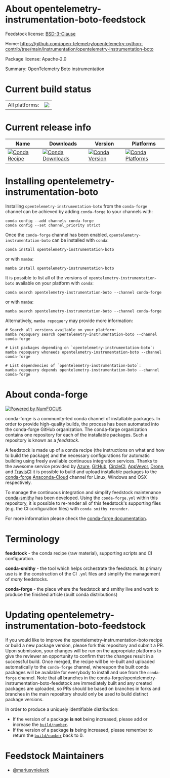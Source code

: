 About opentelemetry-instrumentation-boto-feedstock
==================================================

Feedstock license: [BSD-3-Clause](https://github.com/conda-forge/opentelemetry-instrumentation-boto-feedstock/blob/main/LICENSE.txt)

Home: https://github.com/open-telemetry/opentelemetry-python-contrib/tree/main/instrumentation/opentelemetry-instrumentation-boto

Package license: Apache-2.0

Summary: OpenTelemetry Boto instrumentation

Current build status
====================


<table><tr><td>All platforms:</td>
    <td>
      <a href="https://dev.azure.com/conda-forge/feedstock-builds/_build/latest?definitionId=13855&branchName=main">
        <img src="https://dev.azure.com/conda-forge/feedstock-builds/_apis/build/status/opentelemetry-instrumentation-boto-feedstock?branchName=main">
      </a>
    </td>
  </tr>
</table>

Current release info
====================

| Name | Downloads | Version | Platforms |
| --- | --- | --- | --- |
| [![Conda Recipe](https://img.shields.io/badge/recipe-opentelemetry--instrumentation--boto-green.svg)](https://anaconda.org/conda-forge/opentelemetry-instrumentation-boto) | [![Conda Downloads](https://img.shields.io/conda/dn/conda-forge/opentelemetry-instrumentation-boto.svg)](https://anaconda.org/conda-forge/opentelemetry-instrumentation-boto) | [![Conda Version](https://img.shields.io/conda/vn/conda-forge/opentelemetry-instrumentation-boto.svg)](https://anaconda.org/conda-forge/opentelemetry-instrumentation-boto) | [![Conda Platforms](https://img.shields.io/conda/pn/conda-forge/opentelemetry-instrumentation-boto.svg)](https://anaconda.org/conda-forge/opentelemetry-instrumentation-boto) |

Installing opentelemetry-instrumentation-boto
=============================================

Installing `opentelemetry-instrumentation-boto` from the `conda-forge` channel can be achieved by adding `conda-forge` to your channels with:

```
conda config --add channels conda-forge
conda config --set channel_priority strict
```

Once the `conda-forge` channel has been enabled, `opentelemetry-instrumentation-boto` can be installed with `conda`:

```
conda install opentelemetry-instrumentation-boto
```

or with `mamba`:

```
mamba install opentelemetry-instrumentation-boto
```

It is possible to list all of the versions of `opentelemetry-instrumentation-boto` available on your platform with `conda`:

```
conda search opentelemetry-instrumentation-boto --channel conda-forge
```

or with `mamba`:

```
mamba search opentelemetry-instrumentation-boto --channel conda-forge
```

Alternatively, `mamba repoquery` may provide more information:

```
# Search all versions available on your platform:
mamba repoquery search opentelemetry-instrumentation-boto --channel conda-forge

# List packages depending on `opentelemetry-instrumentation-boto`:
mamba repoquery whoneeds opentelemetry-instrumentation-boto --channel conda-forge

# List dependencies of `opentelemetry-instrumentation-boto`:
mamba repoquery depends opentelemetry-instrumentation-boto --channel conda-forge
```


About conda-forge
=================

[![Powered by
NumFOCUS](https://img.shields.io/badge/powered%20by-NumFOCUS-orange.svg?style=flat&colorA=E1523D&colorB=007D8A)](https://numfocus.org)

conda-forge is a community-led conda channel of installable packages.
In order to provide high-quality builds, the process has been automated into the
conda-forge GitHub organization. The conda-forge organization contains one repository
for each of the installable packages. Such a repository is known as a *feedstock*.

A feedstock is made up of a conda recipe (the instructions on what and how to build
the package) and the necessary configurations for automatic building using freely
available continuous integration services. Thanks to the awesome service provided by
[Azure](https://azure.microsoft.com/en-us/services/devops/), [GitHub](https://github.com/),
[CircleCI](https://circleci.com/), [AppVeyor](https://www.appveyor.com/),
[Drone](https://cloud.drone.io/welcome), and [TravisCI](https://travis-ci.com/)
it is possible to build and upload installable packages to the
[conda-forge](https://anaconda.org/conda-forge) [Anaconda-Cloud](https://anaconda.org/)
channel for Linux, Windows and OSX respectively.

To manage the continuous integration and simplify feedstock maintenance
[conda-smithy](https://github.com/conda-forge/conda-smithy) has been developed.
Using the ``conda-forge.yml`` within this repository, it is possible to re-render all of
this feedstock's supporting files (e.g. the CI configuration files) with ``conda smithy rerender``.

For more information please check the [conda-forge documentation](https://conda-forge.org/docs/).

Terminology
===========

**feedstock** - the conda recipe (raw material), supporting scripts and CI configuration.

**conda-smithy** - the tool which helps orchestrate the feedstock.
                   Its primary use is in the construction of the CI ``.yml`` files
                   and simplify the management of *many* feedstocks.

**conda-forge** - the place where the feedstock and smithy live and work to
                  produce the finished article (built conda distributions)


Updating opentelemetry-instrumentation-boto-feedstock
=====================================================

If you would like to improve the opentelemetry-instrumentation-boto recipe or build a new
package version, please fork this repository and submit a PR. Upon submission,
your changes will be run on the appropriate platforms to give the reviewer an
opportunity to confirm that the changes result in a successful build. Once
merged, the recipe will be re-built and uploaded automatically to the
`conda-forge` channel, whereupon the built conda packages will be available for
everybody to install and use from the `conda-forge` channel.
Note that all branches in the conda-forge/opentelemetry-instrumentation-boto-feedstock are
immediately built and any created packages are uploaded, so PRs should be based
on branches in forks and branches in the main repository should only be used to
build distinct package versions.

In order to produce a uniquely identifiable distribution:
 * If the version of a package **is not** being increased, please add or increase
   the [``build/number``](https://docs.conda.io/projects/conda-build/en/latest/resources/define-metadata.html#build-number-and-string).
 * If the version of a package **is** being increased, please remember to return
   the [``build/number``](https://docs.conda.io/projects/conda-build/en/latest/resources/define-metadata.html#build-number-and-string)
   back to 0.

Feedstock Maintainers
=====================

* [@mariusvniekerk](https://github.com/mariusvniekerk/)

